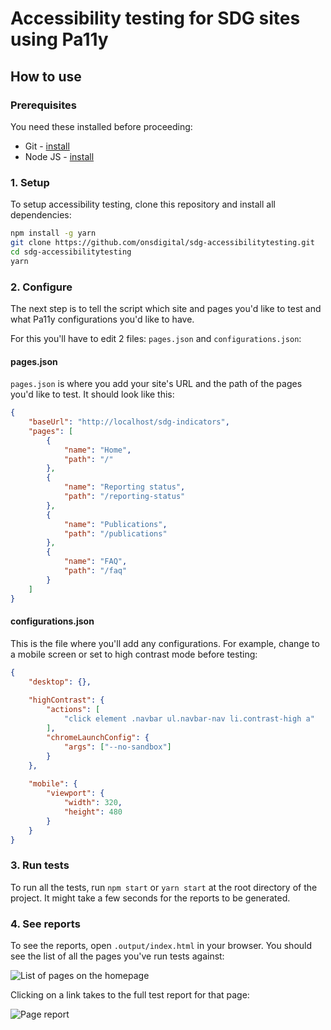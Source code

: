 # Accessibility testing for SDG sites using Pa11y

## How to use

### Prerequisites

You need these installed before proceeding:

* Git - [install](https://git-scm.com/)
* Node JS - [install](https://nodejs.org/)

### 1. Setup

To setup accessibility testing, clone this repository and install all dependencies:

```bash
npm install -g yarn
git clone https://github.com/onsdigital/sdg-accessibilitytesting.git
cd sdg-accessibilitytesting
yarn
```

### 2. Configure

The next step is to tell the script which site and pages you'd like to test and what Pa11y configurations you'd like to have.

For this you'll have to edit 2 files: `pages.json` and `configurations.json`:

#### pages.json

`pages.json` is where you add your site's URL and the path of the pages you'd like to test. It should look like this:

```json
{
    "baseUrl": "http://localhost/sdg-indicators",
    "pages": [
        {
            "name": "Home",
            "path": "/"
        },
        {
            "name": "Reporting status",
            "path": "/reporting-status"
        },
        {
            "name": "Publications",
            "path": "/publications"
        },
        {
            "name": "FAQ",
            "path": "/faq"
        }
    ]
}
```

#### configurations.json

This is the file where you'll add any configurations. For example, change to a mobile screen or set to high contrast mode before testing:

```json
{
    "desktop": {},
    
    "highContrast": {
        "actions": [
            "click element .navbar ul.navbar-nav li.contrast-high a"
        ],
        "chromeLaunchConfig": {
            "args": ["--no-sandbox"]
        } 
    },
    
    "mobile": {
        "viewport": {
            "width": 320,
            "height": 480
        }
    }
}
```

### 3. Run tests

To run all the tests, run `npm start` or `yarn start` at the root directory of the project. It might take a few seconds for the reports to be generated.

### 4. See reports

To see the reports, open `.output/index.html` in your browser. You should see the list of all the pages you've run tests against:

![List of pages on the homepage](https://imgur.com/MoOTcRM.png)

Clicking on a link takes to the full test report for that page:

![Page report](https://imgur.com/YXqiJPQ.png)
